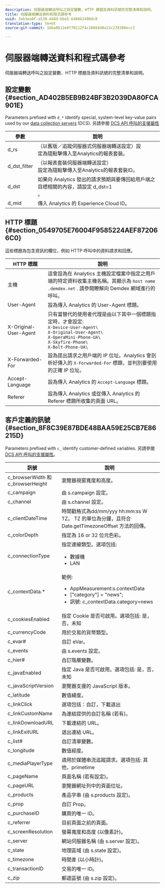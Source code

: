 ```yaml
---
description: 伺服器端轉送呼叫之設定變數、HTTP 標題及資料訊號的完整清單和說明。
title: 伺服器端轉送資料和程式碼參考
uuid: 3eb3ea0f-a530-448d-bba5-6408b2490dc8
translation-type: tm+mt
source-git-commit: 16ba0b12e0f70112f4c10804d0a13c278388ecc2

---
```



# 伺服器端轉送資料和程式碼參考

伺服器端轉送呼叫之設定變數、HTTP 標題及資料訊號的完整清單和說明。

## 設定變數 {#section_AD402B5EB9B24BF3B2039DA80FCA901E}

Parameters prefixed with `d_*` identify special, system-level key-value pairs used by our [data collection servers](https://marketing.adobe.com/resources/help/en_US/aam/c_compcollect.html) (DCS). 另請參閱 [DCS API 呼叫的支援屬性](https://marketing.adobe.com/resources/help/en_US/aam/dcs-keys.html)

| 參數 | 說明 |
|--- |--- |
| d_rs | （以舊版／追蹤伺服器式伺服器端轉送設定）設 <br>定為隨點擊傳入至Analytics的報表套裝。 |
| d_dst_filter | （以報表套裝伺服器端轉送設定） <br>設定為隨點擊傳入至Analytics的報表套裝ID。 |
| d_dst | 如果向 Analytics 發出的請求預期與要傳回給用戶端之目標相關的內容，請設定 d_dst=1<br>。 |
| d_mid | 傳入 Analytics 的 Experience Cloud ID。 |

## HTTP 標題 {#section_0549705E76004F9585224AEF872066C0}

這些標題為包含資訊的欄位，例如 HTTP 呼叫中的資料請求和回應。

<!-- Meike, missing link in table below: "See Understanding Calls to the Demdex Domain" -->

| HTTP 標題 | 說明 |
|--- |--- |
| 主機 | 這會設為在 Analytics 主機設定檔案中指定之用戶端的特定資料收集主機名稱。其顯示為   `host name .demdex.net` .  請參閱瞭解向 Demdex 網域進行的呼叫。 |
| User-Agent | 設為傳入 Analytics 的 User-Agent 標題。 |
| X-Original-User-Agent | 只有當替代的使用者代理是由以下其中一個標題指定時，才會設定: </br>`X-Device-User-Agent\ `  </br>`X-Original-User-Agent\`   </br>`X-OperaMini-Phone-UA\`   </br>`X-Skyfire-Phone\`    </br>`X-Bolt-Phone-UA\` |
| X-Forwarded-For | 設為提出請求之用戶端的 IP 位址。Analytics 會剖析好傳入的 `X-Forwarded-For` 標題，並判別要使用的正確 IP 位址。 |
| Accept-Language | 設為傳入 Analytics 的 `Accept-Language` 標題。 |
| Referer | 設為傳入 Analytics 或從傳入 Analytics 的 Referer 標題所收集的頁面 URL。 |

## 客戶定義的訊號 {#section_8F8C39E87BDE48BAA59E25CB7E86215D}

Parameters prefixed with `c_` identify customer-defined variables. 另請參閱 [DCS API 呼叫的支援屬性](https://marketing.adobe.com/resources/help/en_US/aam/dcs-keys.html)。

| 訊號 | 說明 |
|--- |--- |
| c_browserWidth 和 c_browserHeight | 瀏覽器視窗寬度和高度。 |
| c_campaign | 由 s.campaign 設定。 |
| c_channel | 由 s.channel 設定。 |
| c_clientDateTime | 時間戳格式為dd/mm/yyy hh:mm:ss W TZ。    TZ 的單位為分鐘，且符合 Date.getTimezoneOffset 方法的回傳。 |
| c_colorDepth | 指定為 16 or 32 位元色彩。 |
| c_connectionType | 指定連線類型。選項包括:<ul><li>數據機</li><li>LAN</li></ul> |
| c_contextData.* | 範例:<ul><li>AppMeasurement:s.contextData</li><li>["category"] = "news";</li><li>訊號: c_contextData.category=news</li></ul> |
| c_cookiesEnabled | 指定 Cookie 是否可啟用。選項包括: 是，否，未知 |
| c_currencyCode | 用於交易的貨幣類型。 |
| c_evar# | 自訂 eVar。 |
| c_events | 由 s.events 設定。 |
| c_hier# | 自訂階層變數。 |
| c_javaEnabled | 指定 Java 是否可啟用。選項包括: 是，否，未知 |
| c_javaScriptVersion | 瀏覽器支援的 JavaScript 版本。 |
| c_latitude | 數值緯度。 |
| c_linkClick | 選項包括：自訂，下載退出 |
| c_linkCustomName | 為連結提供的自訂名稱 (若有)。 |
| c_linkDownloadURL | 下載連結的 URL。 |
| c_linkExitURL | 退出連結 URL。 |
| c_list# | 自訂清單變數。 |
| c_longitude | 數值經度。 |
| c_mediaPlayerType | 適用於媒體串流追蹤請求。選項包括:  其他，primetime |
| c_pageName | 頁面名稱 (若有設定)。 |
| c_pageURL | 瀏覽器網址列中的頁面位址。 |
| c_products | 產品字串 (由 s.products 設定)。 |
| c_prop | 自訂 Prop。 |
| c_purchaseID | 購買的唯一 ID。 |
| c_referrer | 目前頁面之前的頁面。 |
| c_screenResolution | 螢幕寬度和高度 (以像素計)。 |
| c_server | 網站伺服器名稱 (由 s.server 設定)。 |
| c_state | 地理區域 (由 s.state 設定)。 |
| c_timezone | 時間差 (以小時計)。 |
| c_transactionID | 交易的唯一 ID。 |
| c_zip | 郵遞區號 (由 s.zip 設定)。 |
